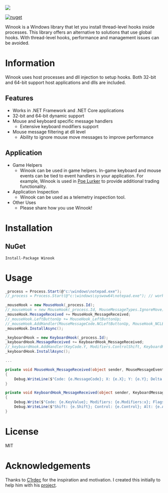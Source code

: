 ![](doc/Winook_readme.png)

[![nuget][nuget-badge]][nuget-url]

[nuget-badge]: https://img.shields.io/badge/nuget-v1.1.1-blue.svg
[nuget-url]: https://www.nuget.org/packages/Winook

Winook is a Windows library that let you install thread-level hooks inside processes. This library offers an alternative to solutions that use global hooks. With thread-level hooks, performance and management issues can be avoided.

# Information
Winook uses host processes and dll injection to setup hooks. Both 32-bit and 64-bit support host applications and dlls are included.

## Features
- Works in .NET Framework and .NET Core applications
- 32-bit and 64-bit dynamic support
- Mouse and keyboard specific message handlers
  - Extensive keyboard modifiers support
- Mouse message filtering at dll level
  - Ability to ignore mouse move messages to improve performance

## Application
- Game Helpers 
  - Winook can be used in game helpers. In-game keyboard and mouse events can be tied to event handlers in your application. For example, Winook is used in [Poe Lurker](https://github.com/C1rdec/Poe-Lurker) to provide additional trading functionality.
- Application Inspection
  - Winook can be used as a telemetry inspection tool.
- Other Uses
  - Please share how you use Winook!

# Installation

## NuGet
```
Install-Package Winook
```

# Usage
``` csharp
_process = Process.Start(@"c:\windows\notepad.exe");
//_process = Process.Start(@"c:\windows\syswow64\notepad.exe"); // works also with 32-bit

_mouseHook = new MouseHook(_process.Id);
//_mouseHook = new MouseHook(_process.Id, MouseMessageTypes.IgnoreMove);
_mouseHook.MessageReceived += MouseHook_MessageReceived;
//_mouseHook.LeftButtonUp += MouseHook_LeftButtonUp;
//_mouseHook.AddHandler(MouseMessageCode.NCLeftButtonUp, MouseHook_NCLButtonUp);
_mouseHook.InstallAsync();

_keyboardHook = new KeyboardHook(_process.Id);
_keyboardHook.MessageReceived += KeyboardHook_MessageReceived;
//_keyboardHook.AddHandler(KeyCode.Y, Modifiers.ControlShift, KeyboardHook_ControlShiftY);
_keyboardHook.InstallAsync();

...

private void MouseHook_MessageReceived(object sender, MouseMessageEventArgs e)
{
    Debug.WriteLine($"Code: {e.MessageCode}; X: {e.X}; Y: {e.Y}; Delta: {e.Delta}");
}

private void KeyboardHook_MessageReceived(object sender, KeyboardMessageEventArgs e)
{
    Debug.Write($"Code: {e.KeyValue}; Modifiers: {e.Modifiers:x}; Flags: {e.Flags:x}; ");
    Debug.WriteLine($"Shift: {e.Shift}; Control: {e.Control}; Alt: {e.Alt}; Direction: {e.Direction}");
}

```

# License
MIT

# Acknowledgements
Thanks to [C1rdec](https://github.com/C1rdec) for the inspiration and motivation. I created this initially to help him with his [project](https://github.com/C1rdec/Poe-Lurker).
